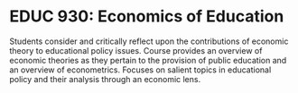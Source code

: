 # EDUC 930: Economics of Education

Students consider and critically reflect upon the contributions of economic theory to educational policy issues. Course provides an overview of economic theories as they pertain to the provision of public education and an overview of econometrics. Focuses on salient topics in educational policy and their analysis through an economic lens.